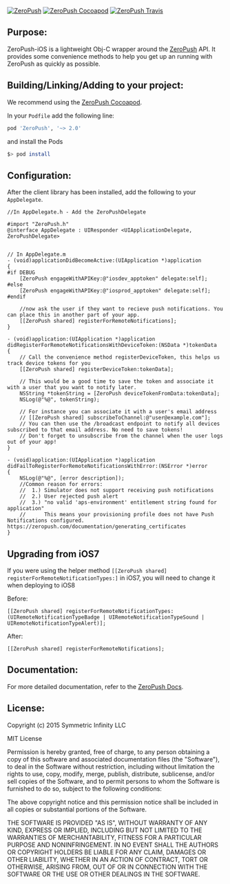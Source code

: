 [![ZeroPush](https://raw.github.com/ZeroPush/ZeroPush-iOS/master/zeropush-docs-header.png)](https://zeropush.com)
[![ZeroPush Cocoapod](https://img.shields.io/cocoapods/v/ZeroPush.svg)](http://cocoapods.org/?q=zeropush)
[![ZeroPush Travis](https://img.shields.io/travis/ZeroPush/ZeroPush-iOS.svg)](https://travis-ci.org/ZeroPush/ZeroPush-iOS)

Purpose:
---

ZeroPush-iOS is a lightweight Obj-C wrapper around the [ZeroPush](http://zeropush.com) API.
It provides some convenience methods to help you get up an running with ZeroPush as quickly as possible.

Building/Linking/Adding to your project:
---

We recommend using the [ZeroPush Cocoapod](http://cocoapods.org/?q=zeropush).

In your `Podfile` add the following line:

```ruby
pod 'ZeroPush', '~> 2.0'
```

and install the Pods
```bash
$> pod install
```

Configuration:
---

After the client library has been installed, add the following to your `AppDelegate`.

```objc
//In AppDelegate.h - Add the ZeroPushDelegate

#import "ZeroPush.h"
@interface AppDelegate : UIResponder <UIApplicationDelegate, ZeroPushDelegate>


// In AppDelegate.m
- (void)applicationDidBecomeActive:(UIApplication *)application
{
#if DEBUG
    [ZeroPush engageWithAPIKey:@"iosdev_apptoken" delegate:self];
#else
    [ZeroPush engageWithAPIKey:@"iosprod_apptoken" delegate:self];
#endif

    //now ask the user if they want to recieve push notifications. You can place this in another part of your app.
    [[ZeroPush shared] registerForRemoteNotifications];
}

- (void)application:(UIApplication *)application didRegisterForRemoteNotificationsWithDeviceToken:(NSData *)tokenData
{
    // Call the convenience method registerDeviceToken, this helps us track device tokens for you
    [[ZeroPush shared] registerDeviceToken:tokenData];

    // This would be a good time to save the token and associate it with a user that you want to notify later.
    NSString *tokenString = [ZeroPush deviceTokenFromData:tokenData];
    NSLog(@"%@", tokenString);

    // For instance you can associate it with a user's email address
    // [[ZeroPush shared] subscribeToChannel:@"user@example.com"];
    // You can then use the /broadcast endpoint to notify all devices subscribed to that email address. No need to save tokens!
    // Don't forget to unsubscribe from the channel when the user logs out of your app!
}

- (void)application:(UIApplication *)application didFailToRegisterForRemoteNotificationsWithError:(NSError *)error
{
    NSLog(@"%@", [error description]);
    //Common reason for errors:
    //  1.) Simulator does not support receiving push notifications
    //  2.) User rejected push alert
    //  3.) "no valid 'aps-environment' entitlement string found for application"
    //      This means your provisioning profile does not have Push Notifications configured. https://zeropush.com/documentation/generating_certificates
}

```

Upgrading from iOS7
---

If you were using the helper method `[[ZeroPush shared] registerForRemoteNotificationTypes:]` in iOS7, you will need to change it when deploying to iOS8

Before:
```
[[ZeroPush shared] registerForRemoteNotificationTypes:(UIRemoteNotificationTypeBadge | UIRemoteNotificationTypeSound | UIRemoteNotificationTypeAlert)];
```

After:
```
[[ZeroPush shared] registerForRemoteNotifications];
```

Documentation:
---

For more detailed documentation, refer to the [ZeroPush Docs](https://zeropush.com/documentation).

License:
---

Copyright (c) 2015 Symmetric Infinity LLC

MIT License

Permission is hereby granted, free of charge, to any person obtaining
a copy of this software and associated documentation files (the
"Software"), to deal in the Software without restriction, including
without limitation the rights to use, copy, modify, merge, publish,
distribute, sublicense, and/or sell copies of the Software, and to
permit persons to whom the Software is furnished to do so, subject to
the following conditions:

The above copyright notice and this permission notice shall be
included in all copies or substantial portions of the Software.

THE SOFTWARE IS PROVIDED "AS IS", WITHOUT WARRANTY OF ANY KIND,
EXPRESS OR IMPLIED, INCLUDING BUT NOT LIMITED TO THE WARRANTIES OF
MERCHANTABILITY, FITNESS FOR A PARTICULAR PURPOSE AND
NONINFRINGEMENT. IN NO EVENT SHALL THE AUTHORS OR COPYRIGHT HOLDERS BE
LIABLE FOR ANY CLAIM, DAMAGES OR OTHER LIABILITY, WHETHER IN AN ACTION
OF CONTRACT, TORT OR OTHERWISE, ARISING FROM, OUT OF OR IN CONNECTION
WITH THE SOFTWARE OR THE USE OR OTHER DEALINGS IN THE SOFTWARE.

